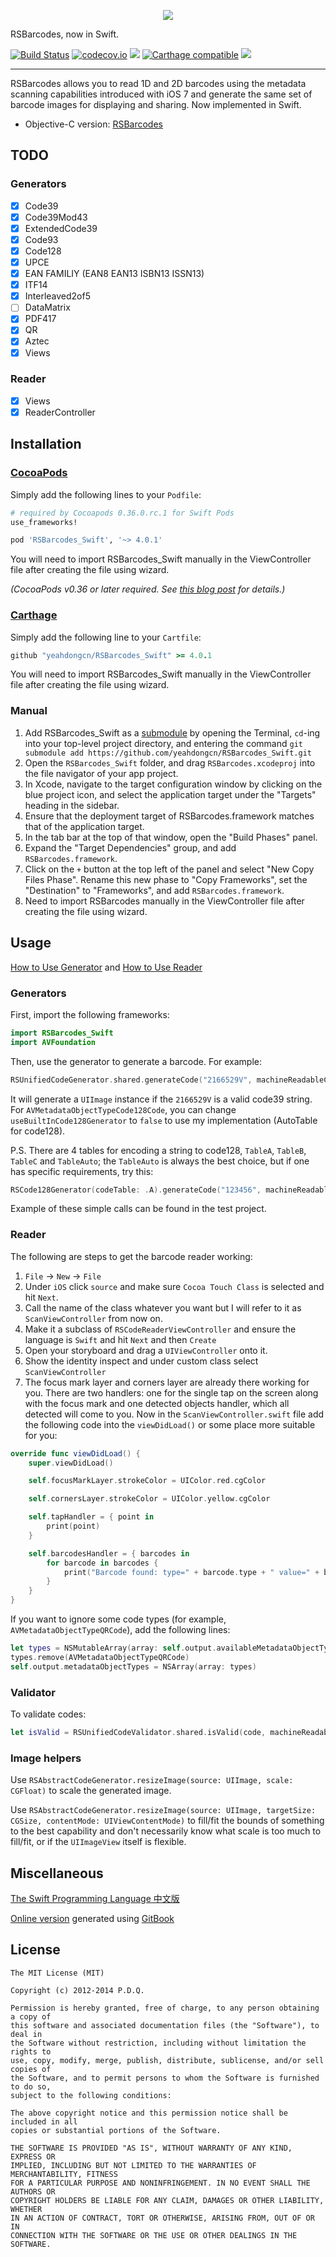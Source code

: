 <p align="center">
  <img src="https://raw.githubusercontent.com/yeahdongcn/RSBarcodes_Swift/master/home-hero-swift-hero.png">
</p>

RSBarcodes, now in Swift.

[![Build Status](https://travis-ci.org/yeahdongcn/RSBarcodes_Swift.svg?branch=master)](https://travis-ci.org/yeahdongcn/RSBarcodes_Swift) [![codecov.io](https://codecov.io/gh/yeahdongcn/RSBarcodes_Swift/branch/master/graphs/badge.svg)](https://codecov.io/gh/yeahdongcn/RSBarcodes_Swift/branch/master) ![](https://img.shields.io/badge/Swift-4.0-blue.svg?style=flat) [![Carthage compatible](https://img.shields.io/badge/Carthage-compatible-4BC51D.svg?style=flat)](https://github.com/Carthage/Carthage) ![](https://img.shields.io/badge/license-MIT-blue.svg?style=flat)

---

RSBarcodes allows you to read 1D and 2D barcodes using the metadata scanning capabilities introduced with iOS 7 and generate the same set of barcode images for displaying and sharing. Now implemented in Swift.

- Objective-C version: [RSBarcodes](https://github.com/yeahdongcn/RSBarcodes)

## TODO

### Generators

- [x] Code39
- [x] Code39Mod43
- [x] ExtendedCode39
- [x] Code93
- [x] Code128
- [x] UPCE
- [x] EAN FAMILIY (EAN8 EAN13 ISBN13 ISSN13)
- [x] ITF14
- [x] Interleaved2of5
- [ ] DataMatrix
- [x] PDF417
- [x] QR
- [x] Aztec
- [x] Views

### Reader

- [x] Views
- [x] ReaderController

## Installation

### [CocoaPods](http://cocoapods.org)

Simply add the following lines to your `Podfile`:

```ruby
# required by Cocoapods 0.36.0.rc.1 for Swift Pods
use_frameworks!

pod 'RSBarcodes_Swift', '~> 4.0.1'
```

You will need to import RSBarcodes_Swift manually in the ViewController file after creating the file using wizard.

*(CocoaPods v0.36 or later required. See [this blog post](http://blog.cocoapods.org/Pod-Authors-Guide-to-CocoaPods-Frameworks/) for details.)*

### [Carthage](http://github.com/Carthage/Carthage)

Simply add the following line to your `Cartfile`:

```ruby
github "yeahdongcn/RSBarcodes_Swift" >= 4.0.1
```

You will need to import RSBarcodes_Swift manually in the ViewController file after creating the file using wizard.

### Manual

1. Add RSBarcodes_Swift as a [submodule](http://git-scm.com/docs/git-submodule) by opening the Terminal, `cd`-ing into your top-level project directory, and entering the command `git submodule add https://github.com/yeahdongcn/RSBarcodes_Swift.git`
2. Open the `RSBarcodes_Swift` folder, and drag `RSBarcodes.xcodeproj` into the file navigator of your app project.
3. In Xcode, navigate to the target configuration window by clicking on the blue project icon, and select the application target under the "Targets" heading in the sidebar.
4. Ensure that the deployment target of RSBarcodes.framework matches that of the application target.
5. In the tab bar at the top of that window, open the "Build Phases" panel.
6. Expand the "Target Dependencies" group, and add `RSBarcodes.framework`.
7. Click on the `+` button at the top left of the panel and select "New Copy Files Phase". Rename this new phase to "Copy Frameworks", set the "Destination" to "Frameworks", and add `RSBarcodes.framework`.
8. Need to import RSBarcodes manually in the ViewController file after creating the file using wizard.

## Usage

[How to Use Generator](#generator-1) and
[How to Use Reader](#reader-1)

### Generators

First, import the following frameworks:

``` swift
import RSBarcodes_Swift
import AVFoundation
```

Then, use the generator to generate a barcode. For example:

``` swift
RSUnifiedCodeGenerator.shared.generateCode("2166529V", machineReadableCodeObjectType: AVMetadataObjectTypeCode39Code)
```
It will generate a `UIImage` instance if the `2166529V` is a valid code39 string. For `AVMetadataObjectTypeCode128Code`, you can change `useBuiltInCode128Generator` to `false` to use my implementation (AutoTable for code128).

P.S. There are 4 tables for encoding a string to code128, `TableA`, `TableB`, `TableC` and `TableAuto`; the `TableAuto` is always the best choice, but if one has specific requirements, try this:

``` swift
RSCode128Generator(codeTable: .A).generateCode("123456", machineReadableCodeObjectType: AVMetadataObjectTypeCode128Code)
```
Example of these simple calls can be found in the test project.

### Reader

The following are steps to get the barcode reader working:

1. `File` -> `New` -> `File`
2. Under `iOS` click `source` and make sure `Cocoa Touch Class` is selected and hit `Next`.
3. Call the name of the class whatever you want but I will refer to it as `ScanViewController` from now on.
4. Make it a subclass of `RSCodeReaderViewController` and ensure the language is `Swift` and hit `Next` and then `Create`
5. Open your storyboard and drag a `UIViewController` onto it.
6. Show the identity inspect and under custom class select `ScanViewController`
7. The focus mark layer and corners layer are already there working for you. There are two handlers: one for the single tap on the screen along with the focus mark and one detected objects handler, which all detected will come to you. Now in the `ScanViewController.swift` file add the following code into the `viewDidLoad()` or some place more suitable for you:
  ``` swift
  override func viewDidLoad() {
      super.viewDidLoad()

      self.focusMarkLayer.strokeColor = UIColor.red.cgColor

      self.cornersLayer.strokeColor = UIColor.yellow.cgColor

      self.tapHandler = { point in
          print(point)
      }

      self.barcodesHandler = { barcodes in
          for barcode in barcodes {
              print("Barcode found: type=" + barcode.type + " value=" + barcode.stringValue)
          }
      }
  }
  ```

If you want to ignore some code types (for example, `AVMetadataObjectTypeQRCode`), add the following lines:

``` swift
let types = NSMutableArray(array: self.output.availableMetadataObjectTypes)
types.remove(AVMetadataObjectTypeQRCode)
self.output.metadataObjectTypes = NSArray(array: types)
```

### Validator

To validate codes:

``` swift
let isValid = RSUnifiedCodeValidator.shared.isValid(code, machineReadableCodeObjectType: AVMetadataObjectTypeEAN13Code)
```

### Image helpers

Use `RSAbstractCodeGenerator.resizeImage(source: UIImage, scale: CGFloat)` to scale the generated image.

Use `RSAbstractCodeGenerator.resizeImage(source: UIImage, targetSize: CGSize, contentMode: UIViewContentMode)` to fill/fit the bounds of something to the best capability and don't necessarily know what scale is too much to fill/fit, or if the `UIImageView` itself is flexible.

## Miscellaneous

[The Swift Programming Language 中文版](https://github.com/numbbbbb/the-swift-programming-language-in-chinese/)

[Online version](http://numbbbbb.github.io/the-swift-programming-language-in-chinese/) generated using [GitBook](https://www.gitbook.io/)

## License

    The MIT License (MIT)

    Copyright (c) 2012-2014 P.D.Q.

    Permission is hereby granted, free of charge, to any person obtaining a copy of
    this software and associated documentation files (the "Software"), to deal in
    the Software without restriction, including without limitation the rights to
    use, copy, modify, merge, publish, distribute, sublicense, and/or sell copies of
    the Software, and to permit persons to whom the Software is furnished to do so,
    subject to the following conditions:

    The above copyright notice and this permission notice shall be included in all
    copies or substantial portions of the Software.

    THE SOFTWARE IS PROVIDED "AS IS", WITHOUT WARRANTY OF ANY KIND, EXPRESS OR
    IMPLIED, INCLUDING BUT NOT LIMITED TO THE WARRANTIES OF MERCHANTABILITY, FITNESS
    FOR A PARTICULAR PURPOSE AND NONINFRINGEMENT. IN NO EVENT SHALL THE AUTHORS OR
    COPYRIGHT HOLDERS BE LIABLE FOR ANY CLAIM, DAMAGES OR OTHER LIABILITY, WHETHER
    IN AN ACTION OF CONTRACT, TORT OR OTHERWISE, ARISING FROM, OUT OF OR IN
    CONNECTION WITH THE SOFTWARE OR THE USE OR OTHER DEALINGS IN THE SOFTWARE.
